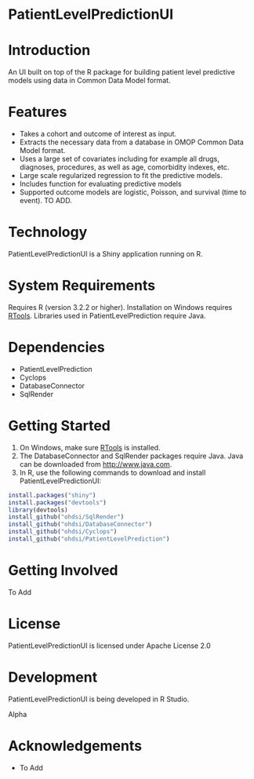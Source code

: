 PatientLevelPredictionUI
======================

Introduction
============
An UI built on top of the R package for building patient level predictive models using data in Common Data Model format.

Features
========
- Takes a cohort and outcome of interest as input.
- Extracts the necessary data from a database in OMOP Common Data Model format.
- Uses a large set of covariates including for example all drugs, diagnoses, procedures, as well as age, comorbidity indexes, etc.
- Large scale regularized regression to fit the predictive models.
- Includes function for evaluating predictive models
- Supported outcome models are logistic, Poisson, and survival (time to event). TO ADD.

Technology
==========
PatientLevelPredictionUI is a Shiny application running on R.

System Requirements
===================
Requires R (version 3.2.2 or higher). Installation on Windows requires [RTools](http://cran.r-project.org/bin/windows/Rtools/). Libraries used in PatientLevelPrediction require Java.

Dependencies
============
 * PatientLevelPrediction
 * Cyclops
 * DatabaseConnector
 * SqlRender

Getting Started
===============
1. On Windows, make sure [RTools](http://cran.r-project.org/bin/windows/Rtools/) is installed.
2. The DatabaseConnector and SqlRender packages require Java. Java can be downloaded from
<a href="http://www.java.com" target="_blank">http://www.java.com</a>.
3. In R, use the following commands to download and install PatientLevelPredictionUI:

  ```r
  install.packages("shiny")
  install.packages("devtools")
  library(devtools)
  install_github("ohdsi/SqlRender") 
  install_github("ohdsi/DatabaseConnector") 
  install_github("ohdsi/Cyclops") 
  install_github("ohdsi/PatientLevelPrediction") 
  ```

Getting Involved
================
To Add
 
License
=======
PatientLevelPredictionUI is licensed under Apache License 2.0

Development
===========
PatientLevelPredictionUI is being developed in R Studio.

Alpha

# Acknowledgements
- To Add